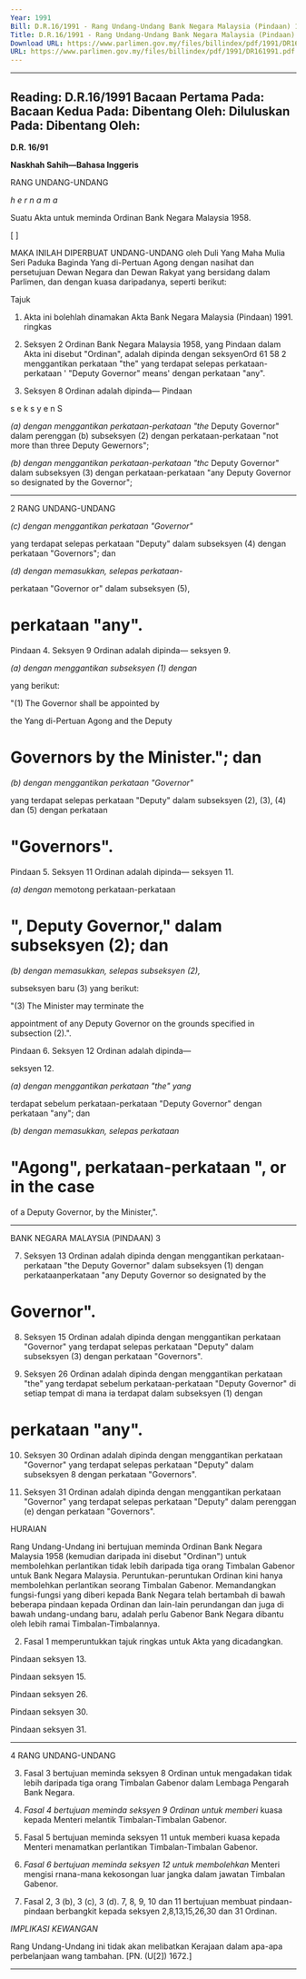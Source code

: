 ```yaml
---
Year: 1991
Bill: D.R.16/1991 - Rang Undang-Undang Bank Negara Malaysia (Pindaan) 1991 (Lulus)
Title: D.R.16/1991 - Rang Undang-Undang Bank Negara Malaysia (Pindaan) 1991 (Lulus)
Download URL: https://www.parlimen.gov.my/files/billindex/pdf/1991/DR161991.pdf
URL: https://www.parlimen.gov.my/files/billindex/pdf/1991/DR161991.pdf
---
```

---
Reading:
D.R.16/1991
Bacaan Pertama Pada:
Bacaan Kedua Pada:
Dibentang Oleh:
Diluluskan Pada:
Dibentang Oleh:
---

**D.R. 16/91**

**Naskhah Sahih—Bahasa Inggeris**

RANG UNDANG-UNDANG

_h e r n a m a_

Suatu Akta untuk meminda Ordinan Bank Negara
Malaysia 1958.

[                                                                                                                ]

MAKA INILAH DIPERBUAT UNDANG-UNDANG
oleh Duli Yang Maha Mulia Seri Paduka Baginda Yang
di-Pertuan Agong dengan nasihat dan persetujuan Dewan
Negara dan Dewan Rakyat yang bersidang dalam
Parlimen, dan dengan kuasa daripadanya, seperti berikut:

Tajuk

1. Akta ini bolehlah dinamakan Akta Bank Negara
Malaysia (Pindaan) 1991. ringkas

2. Seksyen 2 Ordinan Bank Negara Malaysia 1958, yang Pindaan
dalam Akta ini disebut "Ordinan", adalah dipinda dengan seksyenOrd 61 58 2
menggantikan perkataan "the" yang terdapat selepas
perkataan-perkataan ' "Deputy Governor" means' dengan
perkataan "any".

3. Seksyen 8 Ordinan adalah dipinda— Pindaan

s e k s y e n S

_(a) dengan menggantikan perkataan-perkataan "the_
Deputy Governor" dalam perenggan (b)
subseksyen (2) dengan perkataan-perkataan "not
more than three Deputy Gewernors";

_(b) dengan menggantikan perkataan-perkataan "thc_
Deputy Governor" dalam subseksyen (3) dengan
perkataan-perkataan "any Deputy Governor so
designated by the Governor";


-----

2 RANG UNDANG-UNDANG

_(c) dengan menggantikan perkataan "Governor"_

yang terdapat selepas perkataan "Deputy" dalam
subseksyen (4) dengan perkataan "Governors";
dan

_(d) dengan memasukkan, selepas perkataan-_

perkataan "Governor or" dalam subseksyen (5),
# perkataan "any".

Pindaan 4. Seksyen 9 Ordinan adalah dipinda—
seksyen 9.

_(a) dengan menggantikan subseksyen (1) dengan_

yang berikut:

"(1) The Governor shall be appointed by

the Yang di-Pertuan Agong and the Deputy
# Governors by the Minister."; dan

_(b) dengan menggantikan perkataan "Governor"_

yang terdapat selepas perkataan "Deputy" dalam
subseksyen (2), (3), (4) dan (5) dengan perkataan
# "Governors".

Pindaan 5. Seksyen 11 Ordinan adalah dipinda—
seksyen 11.

_(a) dengan_ memotong perkataan-perkataan

# ", Deputy Governor," dalam subseksyen (2); dan

_(b) dengan memasukkan, selepas subseksyen (2),_

subseksyen baru (3) yang berikut:

"(3) The Minister may terminate the

appointment of any Deputy Governor on the
grounds specified in subsection (2).".

Pindaan 6. Seksyen 12 Ordinan adalah dipinda—

seksyen 12.

_(a) dengan menggantikan perkataan "the" yang_

terdapat sebelum perkataan-perkataan "Deputy
Governor" dengan perkataan "any"; dan

_(b) dengan memasukkan, selepas perkataan_

# "Agong", perkataan-perkataan ", or in the case
of a Deputy Governor, by the Minister,".


-----

BANK NEGARA MALAYSIA (PINDAAN) 3

7. Seksyen 13 Ordinan adalah dipinda dengan
menggantikan perkataan-perkataan "the Deputy
Governor" dalam subseksyen (1) dengan perkataanperkataan "any Deputy Governor so designated by the
# Governor".

8. Seksyen 15 Ordinan adalah dipinda dengan
menggantikan perkataan "Governor" yang terdapat
selepas perkataan "Deputy" dalam subseksyen (3) dengan
perkataan "Governors".

9. Seksyen 26 Ordinan adalah dipinda dengan
menggantikan perkataan "the" yang terdapat sebelum
perkataan-perkataan "Deputy Governor" di setiap tempat
di mana ia terdapat dalam subseksyen (1) dengan
# perkataan "any".

10. Seksyen 30 Ordinan adalah dipinda dengan
menggantikan perkataan "Governor" yang terdapat
selepas perkataan "Deputy" dalam subseksyen 8 dengan
perkataan "Governors".

11. Seksyen 31 Ordinan adalah dipinda dengan
menggantikan perkataan "Governor" yang terdapat
selepas perkataan "Deputy" dalam perenggan (e) dengan
perkataan "Governors".

HURAIAN

Rang Undang-Undang ini bertujuan meminda Ordinan Bank Negara
Malaysia 1958 (kemudian daripada ini disebut "Ordinan") untuk
membolehkan perlantikan tidak lebih daripada tiga orang Timbalan
Gabenor untuk Bank Negara Malaysia. Peruntukan-peruntukan
Ordinan kini hanya membolehkan perlantikan seorang Timbalan
Gabenor. Memandangkan fungsi-fungsi yang diberi kepada Bank
Negara telah bertambah di bawah beberapa pindaan kepada Ordinan
dan lain-lain perundangan dan juga di bawah undang-undang baru,
adalah perlu Gabenor Bank Negara dibantu oleh lebih ramai
Timbalan-Timbalannya.

2. Fasal 1 memperuntukkan tajuk ringkas untuk Akta yang
dicadangkan.


Pindaan
seksyen 13.

Pindaan
seksyen 15.

Pindaan
seksyen 26.

Pindaan
seksyen 30.

Pindaan
seksyen 31.


-----

4 RANG UNDANG-UNDANG

3. Fasal 3 bertujuan meminda seksyen 8 Ordinan untuk mengadakan
tidak lebih daripada tiga orang Timbalan Gabenor dalam Lembaga
Pengarah Bank Negara.

4. _Fasal 4 bertujuan meminda seksyen 9 Ordinan untuk memberi_
kuasa kepada Menteri melantik Timbalan-Timbalan Gabenor.

5. Fasal 5 bertujuan meminda seksyen 11 untuk memberi kuasa
kepada Menteri menamatkan perlantikan Timbalan-Timbalan
Gabenor.

6. _Fasal 6 bertujuan meminda seksyen 12 untuk membolehkan_
Menteri mengisi rnana-mana kekosongan luar jangka dalam jawatan
Timbalan Gabenor.

7. Fasal 2, 3 (b), 3 (c), 3 (d). 7, 8, 9, 10 dan 11 bertujuan membuat
pindaan-pindaan berbangkit kepada seksyen 2,8,13,15,26,30 dan 31
Ordinan.

_IMPLIKASI_ _KEWANGAN_

Rang Undang-Undang ini tidak akan melibatkan Kerajaan dalam
apa-apa perbelanjaan wang tambahan. [PN. (U[2]) 1672.]


-----

